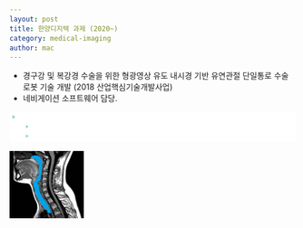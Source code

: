 ```yaml
---
layout: post
title: 한양디지텍 과제 (2020~)
category: medical-imaging
author: mac
---
```


  - 경구강 및 복강경 수술을 위한 형광영상 유도 내시경 기반 유연관절 단일통로 수술로봇 기술 개발 (2018 산업핵심기술개발사업)
  - 네비게이션  소프트웨어 담당.

![](GUI.png)

![](in.png)
